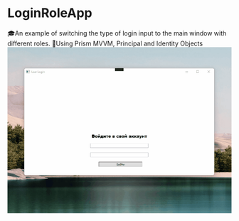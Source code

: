 # LoginRoleApp
:mortar_board:An example of switching the type of login input to the main window with different roles. :closed_lock_with_key:Using Prism MVVM, Principal and Identity Objects
![myfile](media/LoginApp.gif)

